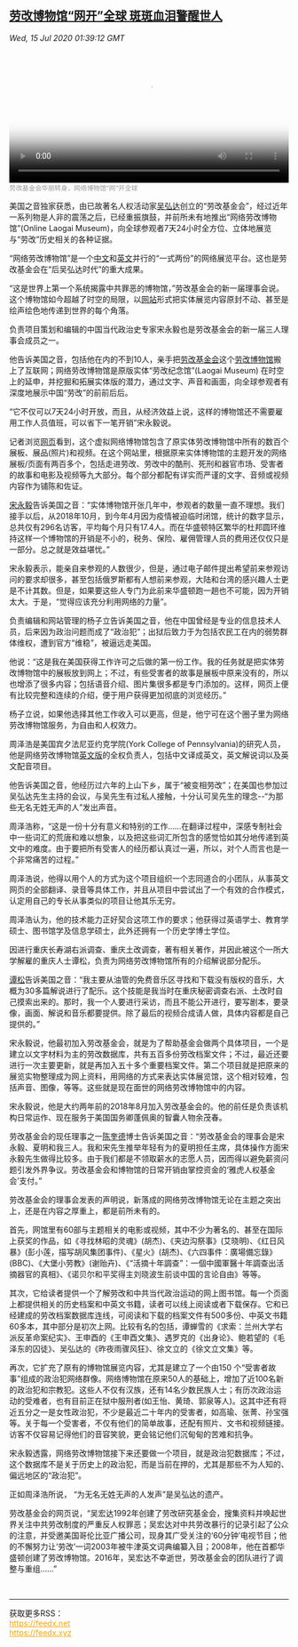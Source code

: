 <!--1594777280000-->
[劳改博物馆“网开”全球 斑斑血泪警醒世人](https://www.voachinese.com/a/laogai-foundation-lauches-online-museum-20200714/5502818.html)
------

<div><i>Wed, 15 Jul 2020 01:39:12 GMT</i></div><video poster="https://images.weserv.nl?url=gdb.voanews.com/e46854d1-8452-43ae-98a5-fa1713e1357e_tv_r1_s_w900.jpg" src="https://av.voanews.com/Videoroot/Pangeavideo/2020/07/e/e4/e46854d1-8452-43ae-98a5-fa1713e1357e_240p.mp4" style="width:100%" controls></video><div><small style="color: #999;">劳改基金会华丽转身，网络博物馆“网”开全球</small></div><p>美国之音独家获悉，由已故著名人权活动家<a class="wsw__a" href="https://zh.wikipedia.org/wiki/%E5%90%B3%E5%BC%98%E9%81%94">吴弘达</a>创立的“劳改基金会”，经过近年一系列物是人非的震荡之后，已经重振旗鼓，并前所未有地推出“网络劳改博物馆”(Online Laogai Museum)，向全球参观者7天24小时全方位、立体地展览与“劳改”历史相关的各种证据。</p><p>“网络劳改博物馆”是一个<a class="wsw__a" href="https://laogairesearch.org/%e5%8d%9a%e7%89%a9%e9%a6%86/?lang=zh-hant%20（">中文</a>和<a class="wsw__a" href="https://laogairesearch.org/museum/">英文</a>并行的“一式两份”的网络展览平台。这也是劳改基金会在“后吴弘达时代”的重大成果。</p><p>“这是世界上第一个系统揭露中共罪恶的博物馆，”劳改基金会的新一届理事会说。这个博物馆如今超越了时空的局限，以<a class="wsw__a" href="https://laogairesearch.org/%e5%8d%9a%e7%89%a9%e9%a6%86/?lang=zh-hant%20（">网站</a>形式把实体展览内容原封不动、甚至是绘声绘色地传递到世界的每个角落。</p><p>负责项目策划和编辑的中国当代政治史专家宋永毅也是劳改基金会的新一届三人理事会成员之一。</p><p>他告诉美国之音，包括他在内的不到10人，亲手把<a class="wsw__a" href="https://www.voachinese.com/a/dispute-on-harry-wu-legacy-20190502/4900674.html">劳改基金会</a>这个<a class="wsw__a" href="https://laogairesearch.org/%e5%8d%9a%e7%89%a9%e9%a6%86/%e7%94%b5%e5%bd%b1%e5%92%8c%e8%a7%86%e9%a2%91/?lang=zh-hant">劳改博物馆</a>搬上了互联网；网络劳改博物馆是原版实体“劳改纪念馆”(Laogai Museum) 在时空上的延申，并挖掘和拓展实体版的潜力，通过文字、声音和画面，向全球参观者有深度地展示中国“劳改”的前前后后。</p><p>“它不仅可以7天24小时开放，而且，从经济效益上说，这样的博物馆还不需要雇用工作人员值班，可以省下一笔开销”宋永毅说。</p><p>记者浏览<a class="wsw__a" href="https://laogairesearch.org/%e5%8d%9a%e7%89%a9%e9%a6%86/?lang=zh-hant%20（">网页</a>看到，这个虚拟网络博物馆包含了原实体劳改博物馆中所有的数百个展板、展品(照片)和视频。在这个网站里，根据原来实体博物馆的主题开发的网络展板/页面有两百多个，包括走进劳改、劳改中的酷刑、死刑和器官市场、受害者的故事和电影及视频等九大部分。每个部分都配有详实而严谨的文字、音频或视频内容作为铺陈和佐证。</p><p><a class="wsw__a" href="https://zh.wikipedia.org/wiki/%E5%AE%8B%E6%B0%B8%E6%AF%85">宋永毅</a>告诉美国之音：“实体博物馆开张几年中，参观者的数量一直不理想。我们接手以后，从2018年10月，到今年4月因为疫情被迫临时闭馆，统计的数字显示，总共仅有296名访客，平均每个月只有17.4人。而在华盛顿特区繁华的杜邦圆环维持这样一个博物馆的开销是不小的，税务、保险、雇佣管理人员的费用还仅仅只是一部分。总之就是效益堪忧。”</p><p>宋永毅表示，能亲自来参观的人数很少，但是，通过电子邮件提出希望前来参观访问的要求却很多，甚至包括俄罗斯都有人想前来参观，大陆和台湾的感兴趣人士更是不计其数。但是，如果要这些人专门为此前来华盛顿跑一趟也不可能，因为开销太大。于是，“觉得应该充分利用网络的力量”。</p><p>负责编辑和网站管理的杨子立告诉美国之音，他在中国曾经是专业的信息技术人员，后来因为政治问题而成了“政治犯”；出狱后致力于为包括农民工在内的弱势群体维权，遭到官方“维稳”，被逼远走美国。</p><p>他说：“这是我在美国获得工作许可之后做的第一份工作。我的任务就是把实体劳改博物馆中的展板放到网上；不过，有些受害者的故事是展板中原来没有的，所以也增添了很多内容；包括语音介绍、图片集很多都是专门添加的。这样，网页上便有比较完整和连续的介绍，便于用户获得更加彻底的浏览经历。”</p><p>杨子立说，如果他选择其他工作收入可以更高，但是，他宁可在这个圈子里为网络劳改博物馆服务，为自由和人权效力。</p><p>周泽浩是美国宾夕法尼亚约克学院(York College of Pennsylvania)的研究人员，他是网络劳改博物馆<a class="wsw__a" href="https://laogairesearch.org/%e8%b5%84%e6%ba%90/?lang=zh-hant">英文版</a>的全权负责人，包括中文译成英文，英文解说词以及英文配音项目。</p><p>他告诉美国之音，他经历过六年的上山下乡，属于“被变相劳改”；在美国也参加过吴弘达先生主持的会议，与吴先生有过私人接触，十分认可吴先生的理念--“为那些无名无姓无声的人”发出声音。</p><p>周泽浩称，“这是一份十分有意义和特别的工作……在翻译过程中，深感专制社会中一些词汇的荒唐和难以想象，以及把这些词汇所包含的感觉恰如其分地传递到英文中的难度。由于要把所有受害人的经历都认真过一遍，所以，对个人而言也是一个非常痛苦的过程。”</p><p>周泽浩说，他得以用个人的方式为这个项目组织一个志同道合的小团队，从事英文网页的全部翻译、录音等具体工作，并且从项目中尝试出了一个有效的合作模式，认定用自己的专长从事类似的项目让他其乐无穷。</p><p>周泽浩认为，他的技术能力正好契合这项工作的要求；他获得过英语学士、教育学硕士、图书馆学及信息学硕士，此外还拥有一个历史学博士学位。</p><p>因进行重庆长寿湖右派调查、重庆土改调查，著有相关著作，并因此被这个一所大学解雇的重庆人士谭松，负责为网络劳改博物馆所有的介绍解说部分配乐。</p><p><a class="wsw__a" href="https://zh.wikipedia.org/wiki/%E8%B0%AD%E6%9D%BE">谭松</a>告诉美国之音：“我主要从油管的免费音乐区寻找和下载没有版权的音乐，大概为30多篇解说进行了配乐。这个技能是我当时在重庆秘密调查右派、土改时自己摸索出来的。那时，我一个人要进行采访，而且不能公开进行，要写剧本，要录像，画面、解说和音乐都要提供。除了最后的视频合成请人做，具体内容都是自己提供的。”</p><p>宋永毅说，他最初加入劳改基金会，就是为了帮助基金会做两个具体项目，一个是建立以文字材料为主的劳改数据库，共有五百多份劳改档案文件；不过，最近还要进行一次主要更新，就是再加入五十多个重要档案文件。第二个项目就是把原来的展览实物整理成为网上资料，用网络的方式来表达实体展览馆，这个相对较难，包括声音、图像，等等。这些就是现在面世的网络劳改博物馆中的内容。</p><p>宋永毅说，他是大约两年前的2018年8月加入劳改基金会的。他的前任是负责该机构日常运作、现在服务于美国国务卿蓬佩奥的智囊人物余茂春。</p><p>劳改基金会的现任理事之一<a class="wsw__a" href="https://zh.wikipedia.org/wiki/%E9%99%B3%E5%A5%8E%E5%BE%B7">陈奎德</a>博士告诉美国之音：“劳改基金会的理事会是宋永毅、夏明和我三人。我和宋先生推举年轻有为的夏明担任主席，具体操作方面宋永毅先生做得比较多。由于我们都是不领取薪水的志愿人员，因而得以避免薪资问题引发外界争议。劳改基金会和博物馆的日常开销由掌控资金的‘雅虎人权基金会’支付。”</p><p>劳改基金会的理事会发表的声明说，新落成的网络劳改博物馆无论在主题之突出上，还是在内容之厚重上，都是前所未有的。</p><p>首先，网馆里有60部与主题相关的电影或视频，其中不少为著名的、甚至在国际上获奖的作品，如《寻找林昭的灵魂》(胡杰)、《夹边沟祭事》(艾晓明)、《红日风暴》(彭小莲，描写胡风集团事件)、《星火》(胡杰)、《六四事件：廣場備忘錄》(BBC)、《大堡小劳教》(谢贻卉)、《“活摘十年調查”：一個中國軍醫十年調查出活摘器官的真相》、《诺贝尔和平奖得主刘晓波生前谈中国的言论自由》等等。</p><p>其次，它给读者提供一个了解劳改和中共当代政治运动的网上图书馆。每一个页面上都提供相关的历史档案和中英文书籍，读者可以线上阅读或者下载保存。它和已经建成的劳改档案数据库连线，可阅读和下载的档案文件有500多份、中英文书籍60多本，其中部分是初次上网。比较有名的包括，谭蝉雪的《求索：兰州大学右派反革命案纪实》、王申酉的《王申酉文集》、遇罗克的《出身论》、鲍若望的《毛泽东的囚徒》、吴弘达的《昨夜雨骤风狂》、徐文立的《徐文立文集》等。</p><p>再次，它扩充了原有的博物馆展览内容，尤其是建立了一个由150 个“受害者故事”组成的政治犯网络群像。网络博物馆在原来50人的基础上，增加了近100名新的政治犯和宗教犯。这些人不仅有汉族，还有14名少数民族人士；有历次政治运动的受难者，也有目前正在狱中服刑者(如王怡、黄琦、郭泉等人)。这其中还有将近五分之一是女性政治犯，不少是最近二十年内的受害者，如高瑜、张菁、孙宝强等。关于每一个受害者，不仅有他们的简单故事，还配有照片、文书和视频链接。访客不仅容易记得他们的音容笑貌，更会铭记他们沉甸甸的苦难和抗争。</p><p>宋永毅透露，网络劳改博物馆接下来还要做一个项目，就是政治犯数据库；不过，这个数据库不是关于历史上的政治犯，而是当前在押的，尤其是那些不为人知的、偏远地区的“政治犯”。</p><p>正如周泽浩所说， “为无名无姓无声的人发声”是吴弘达的遗产。</p><p>劳改基金会的网页说，“吴宏达1992年创建了劳改研究基金会，搜集资料并唤起世界关注中共劳改制度的严重反人权罪恶；吴宏达对中共劳改暴行的记录引起了公众的注意，并受邀美国哥伦比亚广播公司，现身其广受关注的‘60分钟’电视节目；他的不懈努力让‘劳改’一词2003年被牛津英文词典编纂入目；2008年，他在首都华盛顿创建了劳改博物馆。2016年，吴宏达不幸逝世，劳改基金会的团队进行了调整与重组……”</p><br><hr><div>获取更多RSS：<br><a href="https://feedx.net" style="color:orange" target="_blank">https://feedx.net</a> <br><a href="https://feedx.xyz" style="color:orange" target="_blank">https://feedx.xyz</a><br></div>

